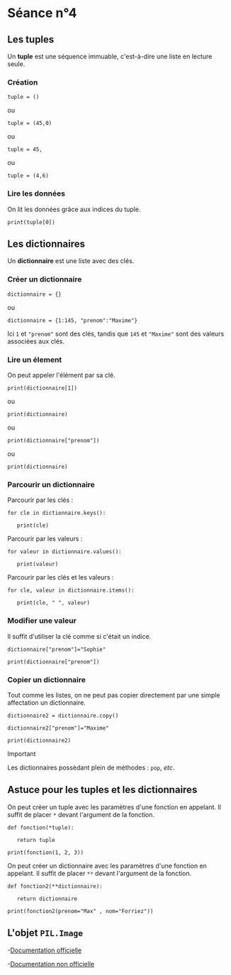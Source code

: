 # Séance n°4

## Les tuples

Un **tuple** est une séquence immuable, c'est-à-dire une liste en lecture seule.

### Création

`tuple = ()`

ou

`tuple = (45,0)`

ou

`tuple = 45,`

ou

`tuple = (4,6)`

### Lire les données

On lit les données grâce aux indices du tuple.

`print(tuple[0])`

## Les dictionnaires

Un **dictionnaire** est une liste avec des clés.

### Créer un dictionnaire

`dictionnaire = {}`

ou

`dictionnaire = {1:145, "prenom":"Maxime"}`

Ici `1` et `"prenom"` sont des clés, tandis que `145` et `"Maxime"` sont des valeurs associées aux clés.

### Lire un élement

On peut appeler l'élément par sa clé.

`print(dictionnaire[1])`

ou

`print(dictionnaire)`

ou

`print(dictionnaire["prenom"])`

ou

`print(dictionnaire)`

### Parcourir un dictionnaire

Parcourir par les clés :

`for cle in dictionnaire.keys():`

`	print(cle)`

Parcourir par les valeurs :

`for valeur in dictionnaire.values():`

`	print(valeur)`

Parcourir par les clés et les valeurs :
	
`for cle, valeur in dictionnaire.items():`

`	print(cle, " ", valeur)`

### Modifier une valeur

Il suffit d'utiliser la clé comme si c'était un indice.

`dictionnaire["prenom"]="Sophie"`

`print(dictionnaire["prenom"])`

### Copier un dictionnaire

Tout comme les listes, on ne peut pas copier directement par une simple affectation un dictionnaire.

`dictionnaire2 = dictionnaire.copy()`

`dictionnaire2["prenom"]="Maxime"`

`print(dictionnaire2)`

> [!IMPORTANT]
> Les dictionnaires possèdant plein de méthodes : `pop`, *etc*.

## Astuce pour les tuples et les dictionnaires

On peut créer un tuple avec les paramètres d'une fonction en appelant. Il suffit de placer `*` devant l'argument de la fonction.

`def fonction(*tuple):`

`	return tuple`

`print(fonction(1, 2, 3))`

On peut créer un dictionnaire avec les paramètres d'une fonction en appelant. Il suffit de placer `**` devant l'argument de la fonction.

`def fonction2(**dictionnaire):`

`	return dictionnaire`

`print(fonction2(prenom="Max" , nom="Forriez"))`

## L'objet `PIL.Image`

-[Documentation officielle](https://pillow.readthedocs.io/en/stable/)

-[Documentation non officielle](https://he-arc.github.io/livre-python/pillow/index.html)
























